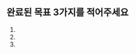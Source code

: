 ## 완료된 목표 3가지를 적어주세요

1.
2.
3.

<!--
  커밋 메시지는 https://www.conventionalcommits.org/ko/v1.0.0/ 를 참고해 주세요!
-->
